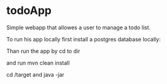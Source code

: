 # todoApp

Simple webapp that allowes a user to manage a todo list.

To run his app locally first install a postgres database locally:



Than run the app by cd to dir

and run mvn clean install

cd /target and java -jar